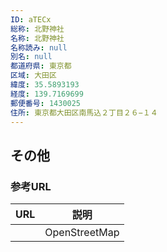 ```yaml
---
ID: aTECx
総称: 北野神社
名称: 北野神社
名称読み: null
別名: null
都道府県: 東京都
区域: 大田区
緯度: 35.5893193
経度: 139.7169699
郵便番号: 1430025
住所: 東京都大田区南馬込２丁目２６−１４
---
```


## その他

### 参考URL

| URL | 説明          |
| --- | ------------- |
|     | OpenStreetMap |
